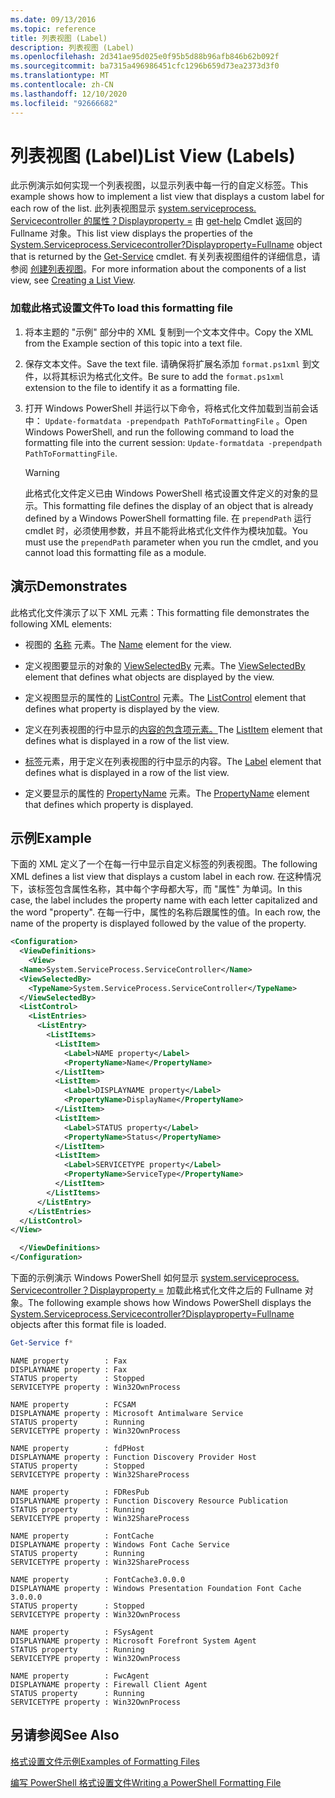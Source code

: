 ```yaml
---
ms.date: 09/13/2016
ms.topic: reference
title: 列表视图 (Label)
description: 列表视图 (Label)
ms.openlocfilehash: 2d341ae95d025e0f95b5d88b96afb846b62b092f
ms.sourcegitcommit: ba7315a496986451cfc1296b659d73ea2373d3f0
ms.translationtype: MT
ms.contentlocale: zh-CN
ms.lasthandoff: 12/10/2020
ms.locfileid: "92666682"
---
```

# <a name="list-view-labels"></a><span data-ttu-id="bac73-103">列表视图 (Label)</span><span class="sxs-lookup"><span data-stu-id="bac73-103">List View (Labels)</span></span>

<span data-ttu-id="bac73-104">此示例演示如何实现一个列表视图，以显示列表中每一行的自定义标签。</span><span class="sxs-lookup"><span data-stu-id="bac73-104">This example shows how to implement a list view that displays a custom label for each row of the list.</span></span> <span data-ttu-id="bac73-105">此列表视图显示 [system.serviceprocess. Servicecontroller 的属性？Displayproperty =](/dotnet/api/System.ServiceProcess.ServiceController) 由 [get-help](/powershell/module/Microsoft.PowerShell.Management/Get-Service) Cmdlet 返回的 Fullname 对象。</span><span class="sxs-lookup"><span data-stu-id="bac73-105">This list view displays the properties of the [System.Serviceprocess.Servicecontroller?Displayproperty=Fullname](/dotnet/api/System.ServiceProcess.ServiceController) object that is returned by the [Get-Service](/powershell/module/Microsoft.PowerShell.Management/Get-Service) cmdlet.</span></span> <span data-ttu-id="bac73-106">有关列表视图组件的详细信息，请参阅 [创建列表视图](./creating-a-list-view.md)。</span><span class="sxs-lookup"><span data-stu-id="bac73-106">For more information about the components of a list view, see [Creating a List View](./creating-a-list-view.md).</span></span>

### <a name="to-load-this-formatting-file"></a><span data-ttu-id="bac73-107">加载此格式设置文件</span><span class="sxs-lookup"><span data-stu-id="bac73-107">To load this formatting file</span></span>

1. <span data-ttu-id="bac73-108">将本主题的 "示例" 部分中的 XML 复制到一个文本文件中。</span><span class="sxs-lookup"><span data-stu-id="bac73-108">Copy the XML from the Example section of this topic into a text file.</span></span>

2. <span data-ttu-id="bac73-109">保存文本文件。</span><span class="sxs-lookup"><span data-stu-id="bac73-109">Save the text file.</span></span> <span data-ttu-id="bac73-110">请确保将扩展名添加 `format.ps1xml` 到文件，以将其标识为格式化文件。</span><span class="sxs-lookup"><span data-stu-id="bac73-110">Be sure to add the `format.ps1xml` extension to the file to identify it as a formatting file.</span></span>

3. <span data-ttu-id="bac73-111">打开 Windows PowerShell 并运行以下命令，将格式化文件加载到当前会话中： `Update-formatdata -prependpath PathToFormattingFile` 。</span><span class="sxs-lookup"><span data-stu-id="bac73-111">Open Windows PowerShell, and run the following command to load the formatting file into the current session: `Update-formatdata -prependpath PathToFormattingFile`.</span></span>

   > [!WARNING]
   > <span data-ttu-id="bac73-112">此格式化文件定义已由 Windows PowerShell 格式设置文件定义的对象的显示。</span><span class="sxs-lookup"><span data-stu-id="bac73-112">This formatting file defines the display of an object that is already defined by a Windows PowerShell formatting file.</span></span> <span data-ttu-id="bac73-113">在 `prependPath` 运行 cmdlet 时，必须使用参数，并且不能将此格式化文件作为模块加载。</span><span class="sxs-lookup"><span data-stu-id="bac73-113">You must use the `prependPath` parameter when you run the cmdlet, and you cannot load this formatting file as a module.</span></span>

## <a name="demonstrates"></a><span data-ttu-id="bac73-114">演示</span><span class="sxs-lookup"><span data-stu-id="bac73-114">Demonstrates</span></span>

<span data-ttu-id="bac73-115">此格式化文件演示了以下 XML 元素：</span><span class="sxs-lookup"><span data-stu-id="bac73-115">This formatting file demonstrates the following XML elements:</span></span>

- <span data-ttu-id="bac73-116">视图的 [名称](./name-element-for-view-format.md) 元素。</span><span class="sxs-lookup"><span data-stu-id="bac73-116">The [Name](./name-element-for-view-format.md) element for the view.</span></span>

- <span data-ttu-id="bac73-117">定义视图要显示的对象的 [ViewSelectedBy](./viewselectedby-element-format.md) 元素。</span><span class="sxs-lookup"><span data-stu-id="bac73-117">The [ViewSelectedBy](./viewselectedby-element-format.md) element that defines what objects are displayed by the view.</span></span>

- <span data-ttu-id="bac73-118">定义视图显示的属性的 [ListControl](./listcontrol-element-format.md) 元素。</span><span class="sxs-lookup"><span data-stu-id="bac73-118">The [ListControl](./listcontrol-element-format.md) element that defines what property is displayed by the view.</span></span>

- <span data-ttu-id="bac73-119">定义在列表视图的行中显示的[内容的包含项元素。](./listitem-element-for-listitems-for-listcontrol-format.md)</span><span class="sxs-lookup"><span data-stu-id="bac73-119">The [ListItem](./listitem-element-for-listitems-for-listcontrol-format.md) element that defines what is displayed in a row of the list view.</span></span>

- <span data-ttu-id="bac73-120">[标签](./label-element-for-listitem-for-listcontrol-format.md)元素，用于定义在列表视图的行中显示的内容。</span><span class="sxs-lookup"><span data-stu-id="bac73-120">The [Label](./label-element-for-listitem-for-listcontrol-format.md) element that defines what is displayed in a row of the list view.</span></span>

- <span data-ttu-id="bac73-121">定义要显示的属性的 [PropertyName](./propertyname-element-for-listitem-for-listcontrol-format.md) 元素。</span><span class="sxs-lookup"><span data-stu-id="bac73-121">The [PropertyName](./propertyname-element-for-listitem-for-listcontrol-format.md) element that defines which property is displayed.</span></span>

## <a name="example"></a><span data-ttu-id="bac73-122">示例</span><span class="sxs-lookup"><span data-stu-id="bac73-122">Example</span></span>

<span data-ttu-id="bac73-123">下面的 XML 定义了一个在每一行中显示自定义标签的列表视图。</span><span class="sxs-lookup"><span data-stu-id="bac73-123">The following XML defines a list view that displays a custom label in each row.</span></span> <span data-ttu-id="bac73-124">在这种情况下，该标签包含属性名称，其中每个字母都大写，而 "属性" 为单词。</span><span class="sxs-lookup"><span data-stu-id="bac73-124">In this case, the label includes the property name with each letter capitalized and the word "property".</span></span> <span data-ttu-id="bac73-125">在每一行中，属性的名称后跟属性的值。</span><span class="sxs-lookup"><span data-stu-id="bac73-125">In each row, the name of the property is displayed followed by the value of the property.</span></span>

```xml
<Configuration>
  <ViewDefinitions>
    <View>
  <Name>System.ServiceProcess.ServiceController</Name>
  <ViewSelectedBy>
    <TypeName>System.ServiceProcess.ServiceController</TypeName>
  </ViewSelectedBy>
  <ListControl>
    <ListEntries>
      <ListEntry>
        <ListItems>
          <ListItem>
            <Label>NAME property</Label>
            <PropertyName>Name</PropertyName>
          </ListItem>
          <ListItem>
            <Label>DISPLAYNAME property</Label>
            <PropertyName>DisplayName</PropertyName>
          </ListItem>
          <ListItem>
            <Label>STATUS property</Label>
            <PropertyName>Status</PropertyName>
          </ListItem>
          <ListItem>
            <Label>SERVICETYPE property</Label>
            <PropertyName>ServiceType</PropertyName>
          </ListItem>
        </ListItems>
      </ListEntry>
    </ListEntries>
  </ListControl>
</View>

  </ViewDefinitions>
</Configuration>
```

<span data-ttu-id="bac73-126">下面的示例演示 Windows PowerShell 如何显示 [system.serviceprocess. Servicecontroller？Displayproperty =](/dotnet/api/System.ServiceProcess.ServiceController) 加载此格式化文件之后的 Fullname 对象。</span><span class="sxs-lookup"><span data-stu-id="bac73-126">The following example shows how Windows PowerShell displays the [System.Serviceprocess.Servicecontroller?Displayproperty=Fullname](/dotnet/api/System.ServiceProcess.ServiceController) objects after this format file is loaded.</span></span>

```powershell
Get-Service f*
```

```output
NAME property        : Fax
DISPLAYNAME property : Fax
STATUS property      : Stopped
SERVICETYPE property : Win32OwnProcess

NAME property        : FCSAM
DISPLAYNAME property : Microsoft Antimalware Service
STATUS property      : Running
SERVICETYPE property : Win32OwnProcess

NAME property        : fdPHost
DISPLAYNAME property : Function Discovery Provider Host
STATUS property      : Stopped
SERVICETYPE property : Win32ShareProcess

NAME property        : FDResPub
DISPLAYNAME property : Function Discovery Resource Publication
STATUS property      : Running
SERVICETYPE property : Win32ShareProcess

NAME property        : FontCache
DISPLAYNAME property : Windows Font Cache Service
STATUS property      : Running
SERVICETYPE property : Win32ShareProcess

NAME property        : FontCache3.0.0.0
DISPLAYNAME property : Windows Presentation Foundation Font Cache 3.0.0.0
STATUS property      : Stopped
SERVICETYPE property : Win32OwnProcess

NAME property        : FSysAgent
DISPLAYNAME property : Microsoft Forefront System Agent
STATUS property      : Running
SERVICETYPE property : Win32OwnProcess

NAME property        : FwcAgent
DISPLAYNAME property : Firewall Client Agent
STATUS property      : Running
SERVICETYPE property : Win32OwnProcess
```

## <a name="see-also"></a><span data-ttu-id="bac73-127">另请参阅</span><span class="sxs-lookup"><span data-stu-id="bac73-127">See Also</span></span>

[<span data-ttu-id="bac73-128">格式设置文件示例</span><span class="sxs-lookup"><span data-stu-id="bac73-128">Examples of Formatting Files</span></span>](./examples-of-formatting-files.md)

[<span data-ttu-id="bac73-129">编写 PowerShell 格式设置文件</span><span class="sxs-lookup"><span data-stu-id="bac73-129">Writing a PowerShell Formatting File</span></span>](./writing-a-powershell-formatting-file.md)
